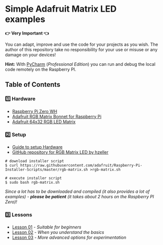 # Simple Adafruit Matrix LED examples

**:point_right: Very Important :point_left:**

You can adapt, improve and use the code for your projects as you wish. The author of this repository take no responsibility for your use or misuse or any damage on your devices!

**Hint:** With [PyCharm](https://www.jetbrains.com/pycharm/) (*Professional Edition*) you can run and debug the local code remotely on the Raspberry PI.

## Table of Contents

### **:one: Hardware**
- [Raspberry Pi Zero WH ](https://www.adafruit.com/product/3708)
- [Adafruit RGB Matrix Bonnet for Raspberry Pi](https://www.adafruit.com/product/3211)
- [Adafruit 64x32 RGB LED Matrix](https://www.adafruit.com/?q=64x32+RGB+LED+Matrix&sort=BestMatch)

### **:two: Setup**
- [Guide to setup Hardware](https://learn.adafruit.com/adafruit-rgb-matrix-bonnet-for-raspberry-pi)
- [GitHub repository for RGB Matrix LED by hzeller](https://github.com/hzeller/rpi-rgb-led-matrix)

```shell
# download installer script
$ curl https://raw.githubusercontent.com/adafruit/Raspberry-Pi-Installer-Scripts/master/rgb-matrix.sh >rgb-matrix.sh

# execute installer script
$ sudo bash rgb-matrix.sh
```

*Since a lot has to be downloaded and compiled (it also provides a lot of examples) - **please be patient** (it takes about 2 hours on the Raspberry PI Zero)!*

### **:three: Lessons**
- [Lesson 01](./Lesson_01/readme.md) - *Suitable for beginners*
- [Lesson 02](./Lesson_02/readme.md) - *When you understand the basics*
- [Lesson 03](./Lesson_03/readme.md) - *More advanced options for experimentation*
